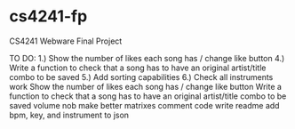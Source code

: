 # cs4241-fp
CS4241 Webware Final Project

TO DO:
1.) Show the number of likes each song has / change like button
4.) Write a function to check that a song has to have an original artist/title combo to be saved
5.) Add sorting capabilities
6.) Check all instruments work
Show the number of likes each song has / change like button
Write a function to check that a song has to have an original artist/title combo to be saved
volume nob
make better matrixes
comment code
write readme
add bpm, key, and instrument to json
